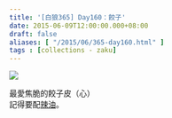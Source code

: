 ```yaml
---
title: '[白狼365] Day160：餃子'
date: 2015-06-09T12:00:00.000+08:00
draft: false
aliases: [ "/2015/06/365-day160.html" ]
tags : [collections - zaku]
---
```


![](/images/zaku160.jpg)

最愛焦脆的餃子皮（心）    
記得要配[辣油](https://hidie.net/zaku097/)。
